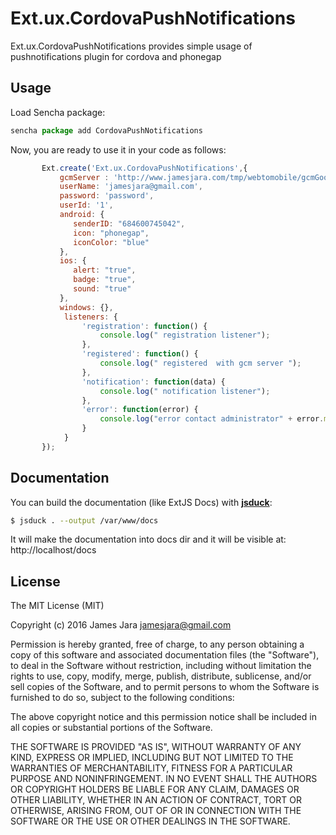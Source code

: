# Ext.ux.CordovaPushNotifications

Ext.ux.CordovaPushNotifications provides simple usage of pushnotifications plugin for cordova and phonegap

## Usage
Load Sencha package:

```javascript
sencha package add CordovaPushNotifications
```

Now, you are ready to use it in your code as follows:

```javascript
       Ext.create('Ext.ux.CordovaPushNotifications',{
           gcmServer : 'http://www.jamesjara.com/tmp/webtomobile/gcmGoogleServer/public/api/register',
           userName: 'jamesjara@gmail.com',
           password: 'password',
           userId: '1',
           android: {
              senderID: "684600745042",
              icon: "phonegap",
              iconColor: "blue"
           },
           ios: {
              alert: "true",
              badge: "true",
              sound: "true"
           },
           windows: {},          
            listeners: {
                'registration': function() {
                    console.log(" registration listener");
                },
                'registered': function() {
                    console.log(" registered  with gcm server ");
                },
                'notification': function(data) {
                    console.log(" notification listener");
                },
                'error': function(error) {
                    console.log("error contact administrator" + error.message);
                }
            }
       });
```

## Documentation
You can build the documentation (like ExtJS Docs) with [**jsduck**](https://github.com/senchalabs/jsduck):

```bash
$ jsduck . --output /var/www/docs
```

It will make the documentation into docs dir and it will be visible at: http://localhost/docs

## License
The MIT License (MIT)

Copyright (c) 2016 James Jara <jamesjara@gmail.com>

Permission is hereby granted, free of charge, to any person obtaining a copy of this software and associated documentation files (the "Software"), to deal in the Software without restriction, including without limitation the rights to use, copy, modify, merge, publish, distribute, sublicense, and/or sell copies of the Software, and to permit persons to whom the Software is furnished to do so, subject to the following conditions:

The above copyright notice and this permission notice shall be included in all copies or substantial portions of the Software.

THE SOFTWARE IS PROVIDED "AS IS", WITHOUT WARRANTY OF ANY KIND, EXPRESS OR IMPLIED, INCLUDING BUT NOT LIMITED TO THE WARRANTIES OF MERCHANTABILITY, FITNESS FOR A PARTICULAR PURPOSE AND NONINFRINGEMENT. IN NO EVENT SHALL THE AUTHORS OR COPYRIGHT HOLDERS BE LIABLE FOR ANY CLAIM, DAMAGES OR OTHER LIABILITY, WHETHER IN AN ACTION OF CONTRACT, TORT OR OTHERWISE, ARISING FROM, OUT OF OR IN CONNECTION WITH THE SOFTWARE OR THE USE OR OTHER DEALINGS IN THE SOFTWARE.